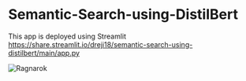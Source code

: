 # Semantic-Search-using-DistilBert

This app is deployed using Streamlit https://share.streamlit.io/dreji18/semantic-search-using-distilbert/main/app.py

![Ragnarok](https://wallpapercave.com/wp/wp2497187.jpg)
